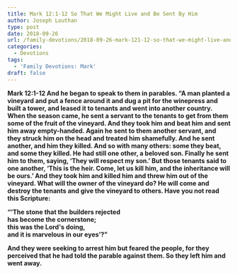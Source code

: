 ```yaml
---
title: Mark 12:1-12 So That We Might Live and Be Sent By Him
author: Joseph Louthan
type: post
date: 2018-09-26
url: /family-devotions/2018-09-26-mark-121-12-so-that-we-might-live-and-be.md/
categories:
  - Devotions
tags:
  - 'Family Devotions: Mark'
draft: false
---
```

**Mark 12:1-12 And he began to speak to them in parables. “A man planted a vineyard and put a fence around it and dug a pit for the winepress and built a tower, and leased it to tenants and went into another country. When the season came, he sent a servant to the tenants to get from them some of the fruit of the vineyard. And they took him and beat him and sent him away empty-handed. Again he sent to them another servant, and they struck him on the head and treated him shamefully. And he sent another, and him they killed. And so with many others: some they beat, and some they killed. He had still one other, a beloved son. Finally he sent him to them, saying, ‘They will respect my son.’ But those tenants said to one another, ‘This is the heir. Come, let us kill him, and the inheritance will be ours.’ And they took him and killed him and threw him out of the vineyard. What will the owner of the vineyard do? He will come and destroy the tenants and give the vineyard to others. Have you not read this Scripture:**

**“‘The stone that the builders rejected  
has become the cornerstone;  
this was the Lord's doing,  
and it is marvelous in our eyes’?”**

**And they were seeking to arrest him but feared the people, for they perceived that he had told the parable against them. So they left him and went away.**